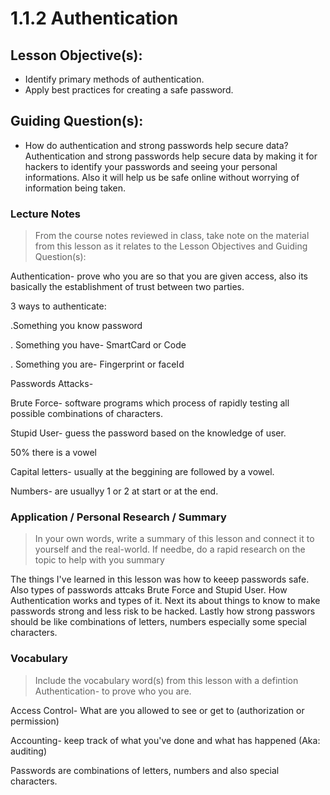 # 1.1.2 Authentication

## Lesson Objective(s):
- Identify primary methods of authentication.
- Apply best practices for creating a safe password.

## Guiding Question(s):
- How do authentication and strong passwords help secure data?
   Authentication and strong passwords help secure data by making it for hackers to identify your passwords and seeing your personal informations. Also it will help us be safe online without worrying of information being taken.
### Lecture Notes
> From the course notes reviewed in class, take note on the material from this lesson as it relates to the Lesson Objectives and Guiding Question(s):

Authentication- prove who you are so that you are given access, also its basically the establishment of trust between two parties. 

3 ways to authenticate: 

.Something you know password

. Something you have- SmartCard or Code

. Something you are- Fingerprint or faceId

Passwords Attacks-

 Brute Force- software programs which process of rapidly testing all possible combinations of characters.

Stupid User- guess the password based on the knowledge of user.

50% there is a vowel

Capital letters- usually at the beggining are followed by a vowel.

Numbers- are usuallyy 1 or 2 at start or at the end.



### Application / Personal Research / Summary
> In your own words, write a summary of this lesson and connect it to yourself and the real-world. If needbe, do a rapid research on the topic to help with you summary

   The things I've learned in this lesson was how to keeep passwords safe. Also types of passwords attcaks Brute Force and Stupid User. How Authentication works and types of it. Next its about things to know to make passwords strong and less risk to be hacked. Lastly how strong passwors should be like combinations of letters, numbers especially some special characters.

### Vocabulary
> Include the vocabulary word(s) from this lesson with a defintion
Authentication- to prove who you are.

Access Control- What are you allowed to see or get to (authorization or permission)

Accounting- keep track of what you've done and what has happened (Aka: auditing)

Passwords are combinations of letters, numbers and also special characters. 

